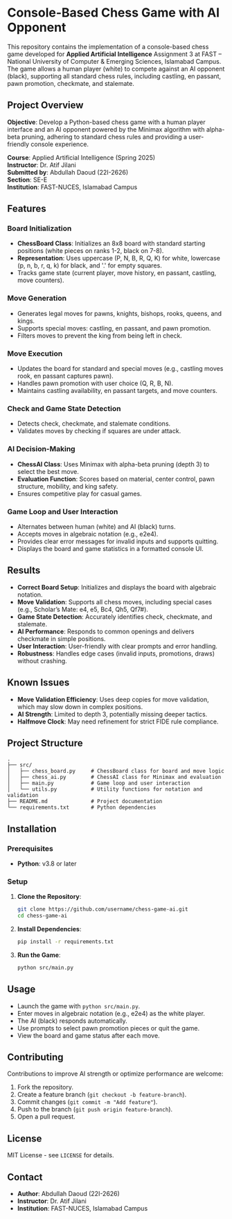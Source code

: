 # Console-Based Chess Game with AI Opponent

This repository contains the implementation of a console-based chess game developed for **Applied Artificial Intelligence** Assignment 3 at FAST – National University of Computer & Emerging Sciences, Islamabad Campus. The game allows a human player (white) to compete against an AI opponent (black), supporting all standard chess rules, including castling, en passant, pawn promotion, checkmate, and stalemate.

## Project Overview

**Objective**: Develop a Python-based chess game with a human player interface and an AI opponent powered by the Minimax algorithm with alpha-beta pruning, adhering to standard chess rules and providing a user-friendly console experience.

**Course**: Applied Artificial Intelligence (Spring 2025)  
**Instructor**: Dr. Atif Jilani  
**Submitted by**: Abdullah Daoud (22I-2626)  
**Section**: SE-E  
**Institution**: FAST-NUCES, Islamabad Campus

## Features

### Board Initialization
- **ChessBoard Class**: Initializes an 8x8 board with standard starting positions (white pieces on ranks 1-2, black on 7-8).
- **Representation**: Uses uppercase (P, N, B, R, Q, K) for white, lowercase (p, n, b, r, q, k) for black, and '.' for empty squares.
- Tracks game state (current player, move history, en passant, castling, move counters).

### Move Generation
- Generates legal moves for pawns, knights, bishops, rooks, queens, and kings.
- Supports special moves: castling, en passant, and pawn promotion.
- Filters moves to prevent the king from being left in check.

### Move Execution
- Updates the board for standard and special moves (e.g., castling moves rook, en passant captures pawn).
- Handles pawn promotion with user choice (Q, R, B, N).
- Maintains castling availability, en passant targets, and move counters.

### Check and Game State Detection
- Detects check, checkmate, and stalemate conditions.
- Validates moves by checking if squares are under attack.

### AI Decision-Making
- **ChessAI Class**: Uses Minimax with alpha-beta pruning (depth 3) to select the best move.
- **Evaluation Function**: Scores based on material, center control, pawn structure, mobility, and king safety.
- Ensures competitive play for casual games.

### Game Loop and User Interaction
- Alternates between human (white) and AI (black) turns.
- Accepts moves in algebraic notation (e.g., e2e4).
- Provides clear error messages for invalid inputs and supports quitting.
- Displays the board and game statistics in a formatted console UI.

## Results
- **Correct Board Setup**: Initializes and displays the board with algebraic notation.
- **Move Validation**: Supports all chess moves, including special cases (e.g., Scholar’s Mate: e4, e5, Bc4, Qh5, Qf7#).
- **Game State Detection**: Accurately identifies check, checkmate, and stalemate.
- **AI Performance**: Responds to common openings and delivers checkmate in simple positions.
- **User Interaction**: User-friendly with clear prompts and error handling.
- **Robustness**: Handles edge cases (invalid inputs, promotions, draws) without crashing.

## Known Issues
- **Move Validation Efficiency**: Uses deep copies for move validation, which may slow down in complex positions.
- **AI Strength**: Limited to depth 3, potentially missing deeper tactics.
- **Halfmove Clock**: May need refinement for strict FIDE rule compliance.

## Project Structure
```plaintext
.
├── src/
│   ├── chess_board.py     # ChessBoard class for board and move logic
│   ├── chess_ai.py        # ChessAI class for Minimax and evaluation
│   ├── main.py            # Game loop and user interaction
│   └── utils.py           # Utility functions for notation and validation
├── README.md              # Project documentation
└── requirements.txt       # Python dependencies
```

## Installation

### Prerequisites
- **Python**: v3.8 or later

### Setup
1. **Clone the Repository**:
   ```bash
   git clone https://github.com/username/chess-game-ai.git
   cd chess-game-ai
   ```

2. **Install Dependencies**:
   ```bash
   pip install -r requirements.txt
   ```

3. **Run the Game**:
   ```bash
   python src/main.py
   ```

## Usage
- Launch the game with `python src/main.py`.
- Enter moves in algebraic notation (e.g., e2e4) as the white player.
- The AI (black) responds automatically.
- Use prompts to select pawn promotion pieces or quit the game.
- View the board and game status after each move.

## Contributing
Contributions to improve AI strength or optimize performance are welcome:
1. Fork the repository.
2. Create a feature branch (`git checkout -b feature-branch`).
3. Commit changes (`git commit -m "Add feature"`).
4. Push to the branch (`git push origin feature-branch`).
5. Open a pull request.

## License
MIT License - see `LICENSE` for details.

## Contact
- **Author**: Abdullah Daoud (22I-2626)
- **Instructor**: Dr. Atif Jilani
- **Institution**: FAST-NUCES, Islamabad Campus